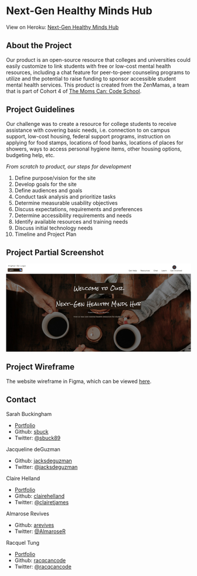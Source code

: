 # Next-Gen Healthy Minds Hub

View on Heroku: [Next-Gen Healthy Minds Hub](link)

## About the Project

Our product is an open-source resource that colleges and universities could easily customize to link students with free or low-cost mental health resources, including a chat feature for peer-to-peer counseling programs to utilize and the potential to raise funding to sponsor accessible student mental health services.  This product is created from the ZenMamas, a team that is part of Cohort 4 of [The Moms Can: Code School](https://www.momscan.co/).

## Project Guidelines

Our challenge was to create a resource for college students to receive assistance with covering basic needs, i.e. connection to on campus support, low-cost housing, federal support programs, instruction on applying for food stamps, locations of food banks, locations of places for showers, ways to access personal hygiene items, other housing options, budgeting help, etc. 

_From scratch to product, our steps for development_
1.  Define purpose/vision for the site
2.  Develop goals for the site
3.  Define audiences and goals
4.  Conduct task analysis and prioritize tasks
5.  Determine measurable usability objectives
6.  Discuss expectations, requirements and preferences
7.  Determine accessibility requirements and needs
8.  Identify available resources and training needs
9.  Discuss initial technology needs
10.  Timeline and Project Plan 

## Project Partial Screenshot

<img src="Images/index_screenshot.jpg" width="800px" align="center">

## Project Wireframe

The website wireframe in Figma, which can be viewed [here](https://www.figma.com/file/3VvFXzXq1I4i858HC8mHNb/MOMSCANCO-FINAL-WIREFRAME?node-id=0%3A1).

## Contact

Sarah Buckingham
* [Portfolio](https://sbuckingham89.github.io/)
* Github: [sbuck](https://github.com/sbuckingham89)
* Twitter: [@sbuck89](https://twitter.com/sbuck89)

Jacqueline deGuzman
* Github: [jacksdeguzman](https://github.com/jacksdeguzman)
* Twitter: [@jacksdeguzman](https://twitter.com/jacksdeguzman)

Claire Helland
* [Portfolio](https://clairehelland.github.io/portfolio/)
* Github: [clairehelland](https://github.com/clairehelland)
* Twitter: [@clairetjames](https://twitter.com/clairetjames)

Almarose Revives
* Github: [arevives](https://github.com/arevives)
* Twitter: [@AlmaroseR](https://twitter.com/AlmaroseR)

Racquel Tung
* [Portfolio](https://racqueltung.dev/)
* Github: [racqcancode](https://github.com/racqcancode)
* Twitter: [@racqcancode](https://twitter.com/racqcancode)